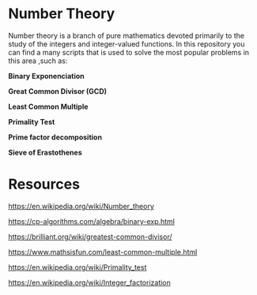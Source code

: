 # Number Theory
Number theory is a branch of pure mathematics devoted primarily to the study of the integers and integer-valued functions.
In this repository you can find a many scripts that is used to solve the most popular problems in this area ,such as:

**Binary Exponenciation**

**Great Common Divisor (GCD)**

**Least Common Multiple**

**Primality Test**

**Prime factor decomposition**

**Sieve of Erastothenes**



# Resources
https://en.wikipedia.org/wiki/Number_theory

https://cp-algorithms.com/algebra/binary-exp.html

https://brilliant.org/wiki/greatest-common-divisor/

https://www.mathsisfun.com/least-common-multiple.html

https://en.wikipedia.org/wiki/Primality_test

https://en.wikipedia.org/wiki/Integer_factorization
